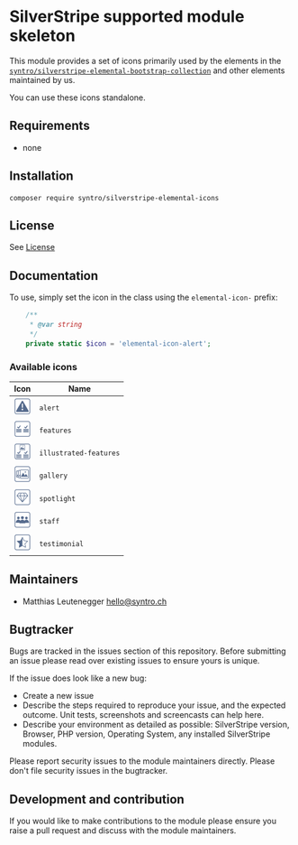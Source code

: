 # SilverStripe supported module skeleton

This module provides a set of icons primarily used by the elements in the
[`syntro/silverstripe-elemental-bootstrap-collection`](https://github.com/syntro-opensource/silverstripe-elemental-bootstrap-collection)
and other elements maintained by us.

You can use these icons standalone.


## Requirements

* none

## Installation

```
composer require syntro/silverstripe-elemental-icons
```



## License
See [License](license.md)


## Documentation

To use, simply set the icon in the class using the `elemental-icon-` prefix:

```php
    /**
     * @var string
     */
    private static $icon = 'elemental-icon-alert';
```

### Available icons


| Icon | Name |
| ---- | ---- |
| <img src="https://www.github.com/syntro-opensource/silverstripe-elemental-icons/raw/master/client/src/styles/alert.svg?sanitize=true" alt="alert" width="32" height="32"> | `alert` |
| <img src="https://www.github.com/syntro-opensource/silverstripe-elemental-icons/raw/master/client/src/styles/features.svg?sanitize=true" alt="features" width="32" height="32"> | `features` |
| <img src="https://www.github.com/syntro-opensource/silverstripe-elemental-icons/raw/master/client/src/styles/illustrated-features.svg?sanitize=true" alt="illustrated-features" width="32" height="32"> | `illustrated-features` |
| <img src="https://www.github.com/syntro-opensource/silverstripe-elemental-icons/raw/master/client/src/styles/gallery.svg?sanitize=true" alt="gallery" width="32" height="32"> | `gallery` |
| <img src="https://www.github.com/syntro-opensource/silverstripe-elemental-icons/raw/master/client/src/styles/spotlight.svg?sanitize=true" alt="spotlight" width="32" height="32"> | `spotlight` |
| <img src="https://www.github.com/syntro-opensource/silverstripe-elemental-icons/raw/master/client/src/styles/staff.svg?sanitize=true" alt="staff" width="32" height="32"> | `staff` |
| <img src="https://www.github.com/syntro-opensource/silverstripe-elemental-icons/raw/master/client/src/styles/testimonial.svg?sanitize=true" alt="testimonial" width="32" height="32"> | `testimonial` |

## Maintainers
 * Matthias Leutenegger <hello@syntro.ch>

## Bugtracker
Bugs are tracked in the issues section of this repository. Before submitting an issue please read over
existing issues to ensure yours is unique.

If the issue does look like a new bug:

 - Create a new issue
 - Describe the steps required to reproduce your issue, and the expected outcome. Unit tests, screenshots
 and screencasts can help here.
 - Describe your environment as detailed as possible: SilverStripe version, Browser, PHP version,
 Operating System, any installed SilverStripe modules.

Please report security issues to the module maintainers directly. Please don't file security issues in the bugtracker.

## Development and contribution
If you would like to make contributions to the module please ensure you raise a pull request and discuss with the module maintainers.
